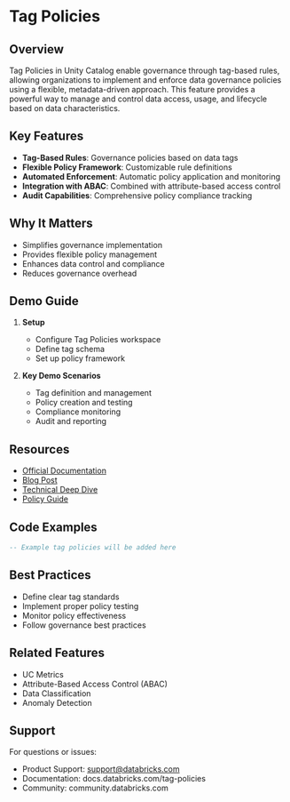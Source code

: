 # Tag Policies

## Overview
Tag Policies in Unity Catalog enable governance through tag-based rules, allowing organizations to implement and enforce data governance policies using a flexible, metadata-driven approach. This feature provides a powerful way to manage and control data access, usage, and lifecycle based on data characteristics.

## Key Features
- **Tag-Based Rules**: Governance policies based on data tags
- **Flexible Policy Framework**: Customizable rule definitions
- **Automated Enforcement**: Automatic policy application and monitoring
- **Integration with ABAC**: Combined with attribute-based access control
- **Audit Capabilities**: Comprehensive policy compliance tracking

## Why It Matters
- Simplifies governance implementation
- Provides flexible policy management
- Enhances data control and compliance
- Reduces governance overhead

## Demo Guide
1. **Setup**
   - Configure Tag Policies workspace
   - Define tag schema
   - Set up policy framework

2. **Key Demo Scenarios**
   - Tag definition and management
   - Policy creation and testing
   - Compliance monitoring
   - Audit and reporting

## Resources
- [Official Documentation](https://docs.databricks.com/tag-policies)
- [Blog Post](https://www.databricks.com/blog/tag-policies)
- [Technical Deep Dive](https://www.databricks.com/blog/tag-policies-technical)
- [Policy Guide](https://docs.databricks.com/tag-policies/guide)

## Code Examples
```sql
-- Example tag policies will be added here
```

## Best Practices
- Define clear tag standards
- Implement proper policy testing
- Monitor policy effectiveness
- Follow governance best practices

## Related Features
- UC Metrics
- Attribute-Based Access Control (ABAC)
- Data Classification
- Anomaly Detection

## Support
For questions or issues:
- Product Support: support@databricks.com
- Documentation: docs.databricks.com/tag-policies
- Community: community.databricks.com 